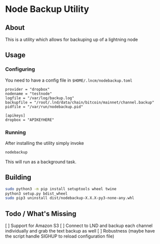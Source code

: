 # Node Backup Utility

## About

This is a utility which allows for backuping up of a lightning node

## Usage

### Configuring

You need to have a config file in ```$HOME/.lncm/nodebackup.toml```

```
provider = "dropbox"
nodename = "testnode"
logfile = "/var/log/backup.log"
backupfile = "/root/.lnd/data/chain/bitcoin/mainnet/channel.backup"
pidfile = "/var/run/nodebackup.pid"

[apikeys]
dropbox = "APIKEYHERE"

```

### Running

After installing the utility simply invoke

```bash
nodebackup
```

This will run as a background task.

## Building

```bash
sudo python3 -m pip install setuptools wheel twine
python3 setup.py bdist_wheel
sudo pip3 uninstall dist/nodebackup-X.X.X-py3-none-any.whl
```

## Todo / What's Missing

[ ] Support for Amazon S3
[ ] Connect to LND and backup each channel individually and grab the text backup as well
[ ] Robustness (maybe have the script handle SIGHUP to reload configuration file)